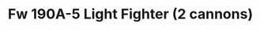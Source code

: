 ---
title: "Fw 190A-5 Light Fighter (2 cannons)"
price: 1400 
desc: "WEEKEND EDITION, Fw 190A-5 Light Fighter (2 cannons), razmera: 1/72"
img_path: "/assets/img/7439.jpg"
brand: EDUARD
available: false
special_offer: false
new: false
soon: false
cat: "Plasticne-Makete"
subcat: "PM-EDUARD"
subsubcat: ""
sifra: "7439"
---